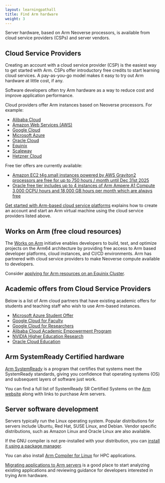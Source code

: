 ```yaml
---
layout: learningpathall
title: Find Arm hardware
weight: 3
---
```

Server hardware, based on Arm Neoverse processors, is available from cloud service providers (CSPs) and server vendors. 

## Cloud Service Providers 

Creating an account with a cloud service provider (CSP) is the easiest way to get started with Arm. CSPs offer introductory free credits to start learning cloud services. A pay-as-you-go model makes it easy to try out Arm hardware at little cost, if any. 

Software developers often try Arm hardware as a way to reduce cost and improve application performance.

Cloud providers offer Arm instances based on Neoverse processors. For example:
- [Alibaba Cloud](https://www.alibabacloud.com/product/ecs/g8m)
- [Amazon Web Services (AWS)](https://aws.amazon.com/ec2/graviton/)
- [Google Cloud](https://cloud.google.com/compute/docs/instances/arm-on-compute)
- [Microsoft Azure](https://azure.microsoft.com/en-us/blog/azure-virtual-machines-with-ampere-altra-arm-based-processors-generally-available/)
- [Oracle Cloud](https://www.oracle.com/cloud/compute/arm/)
- [Equinix](https://deploy.equinix.com/product/servers/c3-large-arm64/)
- [Scaleway](https://www.scaleway.com/en/cost-optimized-instances-based-on-arm/)
- [Hetzner Cloud](https://www.hetzner.com/news/arm64-cloud)

Free tier offers are currently available:
- [Amazon EC2 t4g.small instances powered by AWS Graviton2 processors are free for up to 750 hours / month until Dec 31st 2025](https://aws.amazon.com/ec2/instance-types/t4/)
- [Oracle free tier includes up to 4 instances of Arm Ampere A1 Compute 3,000 OCPU hours and 18,000 GB hours per month which are always free](https://www.oracle.com/cloud/free/)

[Get started with Arm-based cloud service platforms](/learning-paths/servers-and-cloud-computing/csp/) explains how to create an account and start an Arm virtual machine using the cloud service providers listed above.

## Works on Arm (free cloud resources)

The [Works on Arm](https://www.arm.com/markets/computing-infrastructure/works-on-arm) initiative enables developers to build, test, and optimize projects on the Arm64 architecture by providing free access to Arm based developer platforms, cloud instances, and CI/CD environments. Arm has partnered with cloud service providers to make Neoverse compute available to developers.

Consider [applying for Arm resources on an Equinix Cluster](https://github.com/WorksOnArm/equinix-metal-arm64-cluster).

## Academic offers from Cloud Service Providers

Below is a list of Arm cloud partners that have existing academic offers for students and teaching staff who wish to use Arm-based instances. 

- [Microsoft Azure Student Offer](https://azure.microsoft.com/en-us/free/students)
- [Google Cloud for Faculty](https://cloud.google.com/edu/faculty?hl=en)
- [Google Cloud for Researchers](https://cloud.google.com/edu/researchers?hl=en)
- [Alibaba Cloud Academic Empowerment Program](https://edu.alibabacloud.com/campus/index?spm=a3c0i.11593861.4363105600.24.6d326d84ZWObih)
- [NVIDIA Higher Education Research](https://www.nvidia.com/en-gb/industries/higher-education-research/academic-grant-program/)
- [Oracle Cloud Education](https://www.oracle.com/uk/government/education/)

##  Arm SystemReady Certified hardware

[Arm SystemReady](https://www.arm.com/architecture/system-architectures/systemready-certification-program) is a program that certifies that systems meet the SystemReady standards, giving you confidence that operating systems (OS) and subsequent layers of software just work.

You can find a full list of SystemReady SR Certified Systems on the [Arm website](https://www.arm.com/architecture/system-architectures/systemready-certification-program/sr) along with links to purchase Arm servers.

## Server software development

Servers typically run the Linux operating system. Popular distributions for servers include Ubuntu, Red Hat, SUSE Linux, and Debian. Vendor specific distributions, such as Amazon Linux and Oracle Linux are also available.

If the GNU compiler is not pre-installed with your distribution, you can [install it using a package manager](/install-guides/gcc/native/).

You can also install [Arm Compiler for Linux](/install-guides/acfl/) for HPC applications.

[Migrating applications to Arm servers](/learning-paths/servers-and-cloud-computing/migration/) is a good place to start analyzing existing applications and reviewing guidance for developers interested in trying Arm hardware. 
